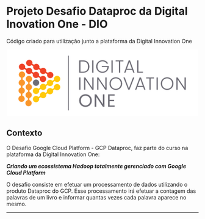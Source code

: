 # Projeto Desafio Dataproc da Digital Inovation One - DIO

Código criado para utilização junto a plataforma da Digital Innovation One

<p align="center"><img src="./DIO.png" width="500"></p>

## Contexto

O Desafio Google Cloud Platform - GCP Dataproc, faz parte do curso na plataforma da Digital Innovation One: 

__*Criando um ecossistema Hadoop totalmente gerenciado com Google Cloud Platform*__ 

O desafio consiste em efetuar um processamento de dados utilizando o produto Dataproc do GCP. Esse processamento irá efetuar a contagem das palavras de um livro e informar quantas vezes cada palavra aparece no mesmo.

---
